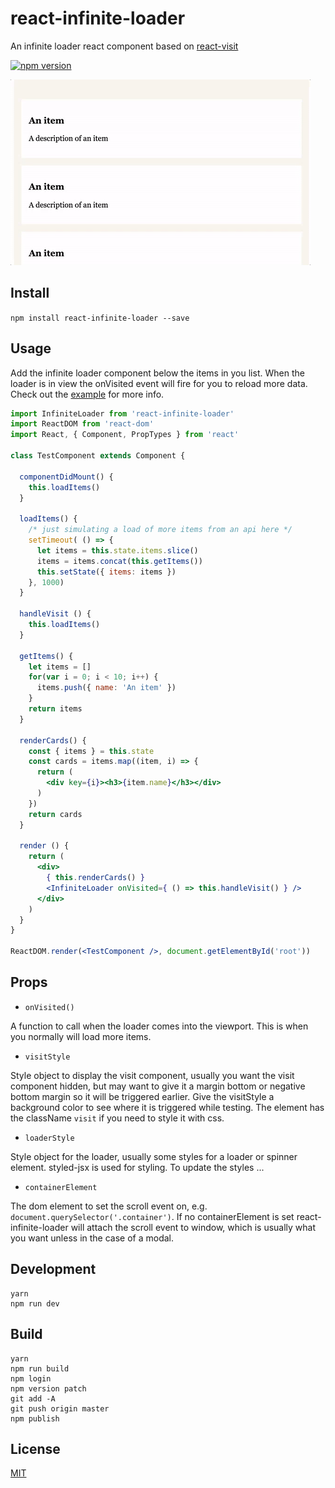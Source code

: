# react-infinite-loader

An infinite loader react component based on [react-visit](https://github.com/StevenIseki/react-visit)

[![npm version](https://badge.fury.io/js/react-infinite-loader.svg)](https://badge.fury.io/js/react-infinite-loader)

![](https://raw.githubusercontent.com/StevenIseki/react-infinite-loader/master/example/screenshot.gif)

## Install

`npm install react-infinite-loader --save`

## Usage

Add the infinite loader component below the items in you list. When the loader is in view the onVisited event will fire for you to reload more data. Check out the [example](https://github.com/StevenIseki/react-infinite-loader/blob/master/example) for more info.

```jsx
import InfiniteLoader from 'react-infinite-loader'
import ReactDOM from 'react-dom'
import React, { Component, PropTypes } from 'react'

class TestComponent extends Component {

  componentDidMount() {
    this.loadItems()
  }

  loadItems() {
    /* just simulating a load of more items from an api here */
    setTimeout( () => {
      let items = this.state.items.slice()
      items = items.concat(this.getItems())
      this.setState({ items: items })
    }, 1000)
  }

  handleVisit () {
    this.loadItems()
  }

  getItems() {
    let items = []
    for(var i = 0; i < 10; i++) {
      items.push({ name: 'An item' })
    }
    return items
  }

  renderCards() {
    const { items } = this.state
    const cards = items.map((item, i) => {
      return (
        <div key={i}><h3>{item.name}</h3></div>
      )
    })
    return cards
  }

  render () {
    return (
      <div>
        { this.renderCards() }
        <InfiniteLoader onVisited={ () => this.handleVisit() } />
      </div>
    )
  }
}

ReactDOM.render(<TestComponent />, document.getElementById('root'))
```

## Props

- `onVisited()`

A function to call when the loader comes into the viewport. This is when you normally will load more items.

- `visitStyle`

Style object to display the visit component, usually you want the visit component hidden, but may want to give it a margin bottom or negative bottom margin so it will be triggered earlier. Give the visitStyle a background color to see where it is triggered while testing. The element has the className `visit` if you need to style it with css.

- `loaderStyle`

Style object for the loader, usually some styles for a loader or spinner element. styled-jsx is used for styling. To update the styles ...

- `containerElement`

The dom element to set the scroll event on, e.g. `document.querySelector('.container')`. If no containerElement is set react-infinite-loader will attach the scroll event to window, which is usually what you want unless in the case of a modal.

## Development
    yarn
    npm run dev

## Build
    yarn
    npm run build
    npm login
    npm version patch
    git add -A
    git push origin master
    npm publish

## License

[MIT](http://isekivacenz.mit-license.org/)
